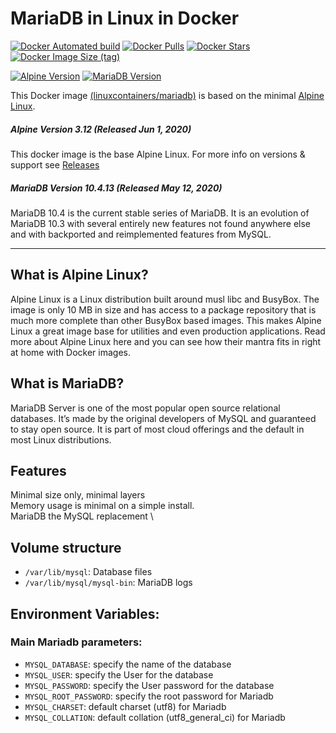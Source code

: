 # MariaDB in Linux in Docker

[![Docker Automated build](https://img.shields.io/docker/automated/linuxcontainers/mariadb.svg?style=for-the-badge&logo=docker)](https://hub.docker.com/r/linuxcontainers/mariadb/)
[![Docker Pulls](https://img.shields.io/docker/pulls/linuxcontainers/mariadb.svg?style=for-the-badge&logo=docker)](https://hub.docker.com/r/linuxcontainers/mariadb/)
[![Docker Stars](https://img.shields.io/docker/stars/linuxcontainers/mariadb.svg?style=for-the-badge&logo=docker)](https://hub.docker.com/r/linuxcontainers/mariadb/)
[![Docker Image Size (tag)](https://img.shields.io/docker/image-size/linuxcontainers/mariadb/10.4.13-alpine?logo=docker&style=for-the-badge)](https://hub.docker.com/r/linuxcontainers/mariadb/)

[![Alpine Version](https://img.shields.io/badge/Alpine%20version-v3.12.0-green.svg?style=for-the-badge)](https://alpinelinux.org/)
[![MariaDB Version](https://img.shields.io/badge/MariaDB%20version-v10.4.13-green.svg?style=for-the-badge)](https://mariadb.org/)

This Docker image [(linuxcontainers/mariadb)](https://hub.docker.com/r/linuxcontainers/mariadb/) is based on the minimal [Alpine Linux](https://mariadb.org/).

##### Alpine Version 3.12 (Released Jun 1, 2020)

This docker image is the base Alpine Linux. For more info on versions & support see [Releases](https://wiki.mariadblinux.org/wiki/Alpine_Linux:Releases)

##### MariaDB Version 10.4.13 (Released May 12, 2020)

MariaDB 10.4 is the current stable series of MariaDB. It is an evolution of MariaDB 10.3 with several entirely new features not found anywhere else and with backported and reimplemented features from MySQL.

----

## What is Alpine Linux?
Alpine Linux is a Linux distribution built around musl libc and BusyBox. The image is only 10 MB in size and has access to a package repository that is much more complete than other BusyBox based images. This makes Alpine Linux a great image base for utilities and even production applications. Read more about Alpine Linux here and you can see how their mantra fits in right at home with Docker images.

## What is MariaDB?
MariaDB Server is one of the most popular open source relational databases. It’s made by the original developers of MySQL and guaranteed to stay open source. It is part of most cloud offerings and the default in most Linux distributions.

## Features

Minimal size only, minimal layers \
Memory usage is minimal on a simple install. \
MariaDB the MySQL replacement \

## Volume structure

* `/var/lib/mysql`: Database files
* `/var/lib/mysql/mysql-bin`: MariaDB logs


## Environment Variables:

### Main Mariadb parameters:
* `MYSQL_DATABASE`: specify the name of the database
* `MYSQL_USER`: specify the User for the database
* `MYSQL_PASSWORD`: specify the User password for the database
* `MYSQL_ROOT_PASSWORD`: specify the root password for Mariadb
* `MYSQL_CHARSET`: default charset (utf8) for Mariadb
* `MYSQL_COLLATION`: default collation (utf8_general_ci) for Mariadb
